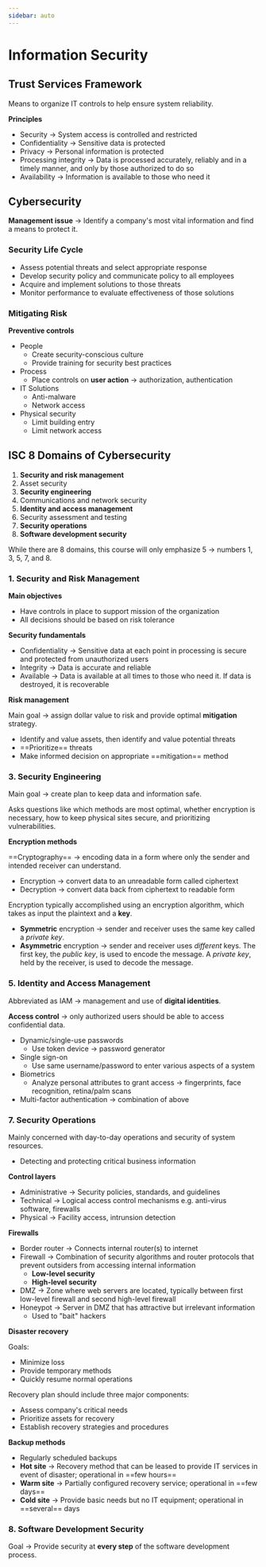 ```yaml
---
sidebar: auto
---
```


# Information Security

## Trust Services Framework

Means to organize IT controls to help ensure system reliability.

**Principles**

* Security -> System access is controlled and restricted
* Confidentiality -> Sensitive data is protected
* Privacy -> Personal information is protected
* Processing integrity -> Data is processed accurately, reliably and in a timely manner, and only by those authorized to do so
* Availability -> Information is available to those who need it

## Cybersecurity

**Management issue** -> Identify a company's most vital information and find a means to protect it.

### Security Life Cycle

* Assess potential threats and select appropriate response
* Develop security policy and communicate policy to all employees
* Acquire and implement solutions to those threats
* Monitor performance to evaluate effectiveness of those solutions

### Mitigating Risk

**Preventive controls**

* People
  * Create security-conscious culture
  * Provide training for security best practices
* Process
  * Place controls on **user action** -> authorization, authentication
* IT Solutions
  * Anti-malware
  * Network access
* Physical security
  * Limit building entry
  * Limit network access

## ISC 8 Domains of Cybersecurity

1. **Security and risk management**
2. Asset security
3. **Security engineering**
4. Communications and network security
5. **Identity and access management**
6. Security assessment and testing
7. **Security operations**
8. **Software development security**

While there are 8 domains, this course will only emphasize 5 -> numbers 1, 3, 5, 7, and 8.

### 1. Security and Risk Management

**Main objectives**

* Have controls in place to support mission of the organization
* All decisions should be based on risk tolerance

**Security fundamentals**

* Confidentiality -> Sensitive data at each point in processing is secure and protected from unauthorized users
* Integrity -> Data is accurate and reliable
* Available -> Data is available at all times to those who need it. If data is destroyed, it is recoverable

**Risk management**

Main goal -> assign dollar value to risk and provide optimal **mitigation** strategy.

* Identify and value assets, then identify and value potential threats
* ==Prioritize== threats
* Make informed decision on appropriate ==mitigation== method

### 3. Security Engineering

Main goal -> create plan to keep data and information safe.

Asks questions like which methods are most optimal, whether encryption is necessary, how to keep physical sites secure, and prioritizing vulnerabilities.

**Encryption methods**

==Cryptography== -> encoding data in a form where only the sender and intended receiver can understand.

* Encryption -> convert data to an unreadable form called ciphertext
* Decryption -> convert data back from ciphertext to readable form

Encryption typically accomplished using an encryption algorithm, which takes as input the plaintext and a **key**.

* **Symmetric** encryption -> sender and receiver uses the same key called a *private key*.
* **Asymmetric** encryption -> sender and receiver uses *different* keys. The first key, the *public key*, is used to encode the message. A *private key*, held by the receiver, is used to decode the message.

### 5. Identity and Access Management

Abbreviated as IAM -> management and use of **digital identities**.

**Access control** -> only authorized users should be able to access confidential data.

* Dynamic/single-use passwords
  * Use token device -> password generator
* Single sign-on
  * Use same username/password to enter various aspects of a system
* Biometrics
  * Analyze personal attributes to grant access -> fingerprints, face recognition, retina/palm scans
* Multi-factor authentication -> combination of above

### 7. Security Operations

Mainly concerned with day-to-day operations and security of system resources.

* Detecting and protecting critical business information

**Control layers**

* Administrative -> Security policies, standards, and guidelines
* Technical -> Logical access control mechanisms e.g. anti-virus software, firewalls
* Physical -> Facility access, intrunsion detection

**Firewalls**

* Border router -> Connects internal router(s) to internet
* Firewall -> Combination of security algorithms and router protocols that prevent outsiders from accessing internal information
  * **Low-level security**
  * **High-level security**
* DMZ -> Zone where web servers are located, typically between first low-level firewall and second high-level firewall
* Honeypot -> Server in DMZ that has attractive but irrelevant information
  * Used to "bait" hackers

**Disaster recovery**

Goals:

* Minimize loss
* Provide temporary methods
* Quickly resume normal operations

Recovery plan should include three major components:

* Assess company's critical needs
* Prioritize assets for recovery
* Establish recovery strategies and procedures

**Backup methods**

* Regularly scheduled backups
* **Hot site** -> Recovery method that can be leased to provide IT services in event of disaster; operational in ==few hours==
* **Warm site** -> Partially configured recovery service; operational in ==few days==
* **Cold site** -> Provide basic needs but no IT equipment; operational in ==several== days

### 8. Software Development Security

Goal -> Provide security at **every step** of the software development process.
